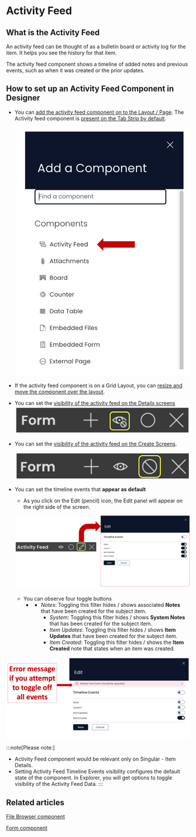 # Activity Feed

## What is the Activity Feed

An activity feed can be thought of as a bulletin board or activity log for the item. It helps you see the history for that item.

The activity feed component shows a timeline of added notes and previous events, such as when it was created or the prior updates.

## How to set up an Activity Feed Component in Designer

- You can [add the activity feed component on to the Layout / Page](/docs/Rapid/4-Keyper%20Manual/2-Designer/2-Pages/5-how-to-guides/how-to-add-a-component/how-to-add-a-component.md "How to add a component to a Layout / Page?"). The Activity feed component is [present on the Tab Strip by default](/docs/Rapid/4-Keyper%20Manual/2-Designer/2-Pages/5-how-to-guides/how-to-configure-item-details-and-item-creation/how-to-configure-item-details-and-item-creation.md "How to configure Item Details and Item Creation?").  

    ![Activity feed in component list](<Activity feed in component list.png>)

- If the activity feed component is on a Grid Layout, you can [resize and move the component over the layout](/docs/Rapid/4-Keyper%20Manual/2-Designer/2-Pages/5-how-to-guides/how-to-arrange-a-component-on-a-grid/how-to-arrange-a-component-on-a-grid.md "How to arrange a component on Grid layout?").
- You can set the [visibility of the activity feed on the Details screens](/docs/Rapid/4-Keyper%20Manual/2-Designer/2-Pages/5-how-to-guides/how-to-hide-components-on-breakpoints/how-to-hide-components-on-breakpoints.md "How to set a component to be visible / hidden on 'Item Details' and 'Create' breakpoints?")
    ![Visibility toggle](<../Visiblity toggle.png>)
- You can set the [visibility of the activity feed on the Create Screens](/docs/Rapid/4-Keyper%20Manual/2-Designer/2-Pages/5-how-to-guides/how-to-hide-components-on-breakpoints/how-to-hide-components-on-breakpoints.md "How to set a component to be visible / hidden on 'Item Details' and 'Create' breakpoints?").  

    ![Display toggle](<../Display toggle.png>)

- You can set the timeline events that **appear as default** 
    - As you click on the Edit (pencil) icon, the Edit panel will appear on the right side of the screen. 

    ![Edit panel](<Edit panel.png>)
    
    - You can observe four toggle buttons 
        - - *Notes*: Toggling this filter hides / shows associated **Notes** that have been created for the subject item.
            - *System*: Toggling this filter hides / shows **System Notes** that has been created for the subject item.
            - *Item Updates*: Toggling this filter hides / shows **Item Updates** that have been created for the subject item.
            - *Item Created*: Toggling this filter hides / shows the **Item Created** note that states when an item was created.

![Error message with no events](<Error message with no events.png>)

:::note[Please note:]

- Activity Feed component would be relevant only on Singular - Item Details.
- Setting Activity Feed Timeline Events visibility configures the default state of the component. In Explorer, you will get options to toggle visibility of the Activity Feed Data.
:::

## Related articles

[File Browser component](/docs/Rapid/4-Keyper%20Manual/2-Designer/2-Pages/3-Components/file-browser/file-browser.md "What is a File Browser component on a Layout / Page?")

[Form component](/docs/Rapid/4-Keyper%20Manual/2-Designer/2-Pages/3-Components/form/form.md "What is a Form Component on a Layout / Page?")
